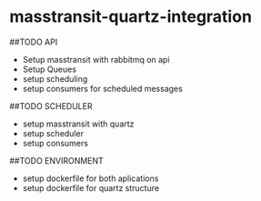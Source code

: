 # masstransit-quartz-integration


##TODO API
- Setup masstransit with rabbitmq on api
- Setup Queues  
- setup scheduling
- setup consumers for scheduled messages

##TODO SCHEDULER
- setup masstransit with quartz
- setup scheduler
- setup consumers

##TODO ENVIRONMENT
- setup dockerfile for both aplications
- setup dockerfile for quartz structure